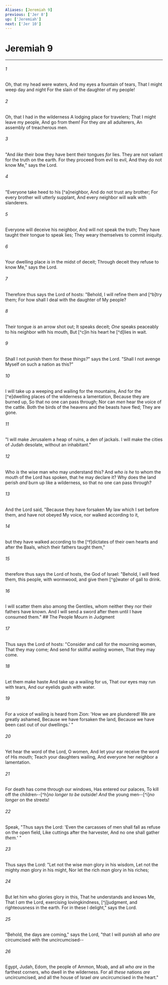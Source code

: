 ```yaml
---
Aliases: [Jeremiah 9]
previous: ['Jer 8']
up: ['Jeremiah']
next: ['Jer 10']
---
```

# Jeremiah 9

***


###### 1 
Oh, that my head were waters, And my eyes a fountain of tears, That I might weep day and night For the slain of the daughter of my people! 

###### 2 
Oh, that I had in the wilderness A lodging place for travelers; That I might leave my people, And go from them! For they _are_ all adulterers, An assembly of treacherous men. 

###### 3 
"And _like_ their bow they have bent their tongues _for_ lies. They are not valiant for the truth on the earth. For they proceed from evil to evil, And they do not know Me," says the Lord. 

###### 4 
"Everyone take heed to his [^a]neighbor, And do not trust any brother; For every brother will utterly supplant, And every neighbor will walk with slanderers. 

###### 5 
Everyone will deceive his neighbor, And will not speak the truth; They have taught their tongue to speak lies; They weary themselves to commit iniquity. 

###### 6 
Your dwelling place _is_ in the midst of deceit; Through deceit they refuse to know Me," says the Lord. 

###### 7 
Therefore thus says the Lord of hosts: "Behold, I will refine them and [^b]try them; For how shall I deal with the daughter of My people? 

###### 8 
Their tongue _is_ an arrow shot out; It speaks deceit; _One_ speaks peaceably to his neighbor with his mouth, But [^c]in his heart he [^d]lies in wait. 

###### 9 
Shall I not punish them for these _things?_" says the Lord. "Shall I not avenge Myself on such a nation as this?" 

###### 10 
I will take up a weeping and wailing for the mountains, And for the [^e]dwelling places of the wilderness a lamentation, Because they are burned up, So that no one can pass through; Nor can _men_ hear the voice of the cattle. Both the birds of the heavens and the beasts have fled; They are gone. 

###### 11 
"I will make Jerusalem a heap of ruins, a den of jackals. I will make the cities of Judah desolate, without an inhabitant." 

###### 12 
Who _is_ the wise man who may understand this? And _who is he_ to whom the mouth of the Lord has spoken, that he may declare it? Why does the land perish _and_ burn up like a wilderness, so that no one can pass through? 

###### 13 
And the Lord said, "Because they have forsaken My law which I set before them, and have not obeyed My voice, nor walked according to it, 

###### 14 
but they have walked according to the [^f]dictates of their own hearts and after the Baals, which their fathers taught them," 

###### 15 
therefore thus says the Lord of hosts, the God of Israel: "Behold, I will feed them, this people, with wormwood, and give them [^g]water of gall to drink. 

###### 16 
I will scatter them also among the Gentiles, whom neither they nor their fathers have known. And I will send a sword after them until I have consumed them." ## The People Mourn in Judgment 

###### 17 
Thus says the Lord of hosts: "Consider and call for the mourning women, That they may come; And send for skillful _wailing_ women, That they may come. 

###### 18 
Let them make haste And take up a wailing for us, That our eyes may run with tears, And our eyelids gush with water. 

###### 19 
For a voice of wailing is heard from Zion: 'How we are plundered! We are greatly ashamed, Because we have forsaken the land, Because we have been cast out of our dwellings.' " 

###### 20 
Yet hear the word of the Lord, O women, And let your ear receive the word of His mouth; Teach your daughters wailing, And everyone her neighbor a lamentation. 

###### 21 
For death has come through our windows, Has entered our palaces, To kill off the children--[^h]_no longer to be_ outside! _And_ the young men--[^i]_no longer_ on the streets! 

###### 22 
Speak, "Thus says the Lord: 'Even the carcasses of men shall fall as refuse on the open field, Like cuttings after the harvester, And no one shall gather _them._' " 

###### 23 
Thus says the Lord: "Let not the wise _man_ glory in his wisdom, Let not the mighty _man_ glory in his might, Nor let the rich _man_ glory in his riches; 

###### 24 
But let him who glories glory in this, That he understands and knows Me, That I _am_ the Lord, exercising lovingkindness, [^j]judgment, and righteousness in the earth. For in these I delight," says the Lord. 

###### 25 
"Behold, the days are coming," says the Lord, "that I will punish all _who are_ circumcised with the uncircumcised-- 

###### 26 
Egypt, Judah, Edom, the people of Ammon, Moab, and all _who are_ in the farthest corners, who dwell in the wilderness. For all _these_ nations _are_ uncircumcised, and all the house of Israel _are_ uncircumcised in the heart."
